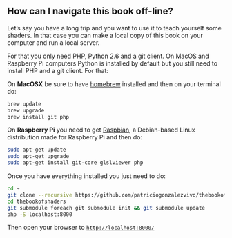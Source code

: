 ## How can I navigate this book off-line?

Let’s say you have a long trip and you want to use it to teach yourself some shaders. In that case you can make a local copy of this book on your computer and run a local server.

For that you only need PHP, Python 2.6 and a git client. On MacOS and Raspberry Pi computers Python is installed by default but you still need to install PHP and a git client. For that:

On **MacOSX** be sure to have [homebrew](http://brew.sh/) installed and then on your terminal do:

```bash
brew update
brew upgrade
brew install git php
```

On **Raspberry Pi** you need to get [Raspbian](https://www.raspberrypi.org/downloads/raspbian/), a Debian-based Linux distribution made for Raspberry Pi and then do:

```bash
sudo apt-get update
sudo apt-get upgrade
sudo apt-get install git-core glslviewer php
```

Once you have everything installed you just need to do:

```bash
cd ~
git clone --recursive https://github.com/patriciogonzalezvivo/thebookofshaders.git
cd thebookofshaders
git submodule foreach git submodule init && git submodule update
php -S localhost:8000
```

Then open your browser to [`http://localhost:8000/`](http://localhost:8000/)
